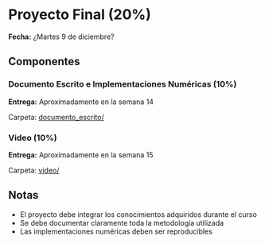 # Proyecto Final (20%)

**Fecha:** ¿Martes 9 de diciembre?

## Componentes

### Documento Escrito e Implementaciones Numéricas (10%)
**Entrega:** Aproximadamente en la semana 14

Carpeta: [documento_escrito/](documento_escrito/)

### Video (10%)
**Entrega:** Aproximadamente en la semana 15

Carpeta: [video/](video/)

## Notas
- El proyecto debe integrar los conocimientos adquiridos durante el curso
- Se debe documentar claramente toda la metodología utilizada
- Las implementaciones numéricas deben ser reproducibles
